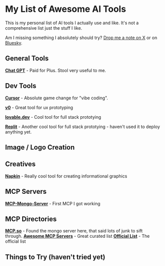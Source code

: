 # My List of Awesome AI Tools

This is my personal list of AI tools I actually use and like.  It's not a comprehensive list just the stuff I like.

Am I missing something I absolutely should try?  [Drop me a note on X](https://x.com/APSquaredDev) or on [Bluesky](https://bsky.app/profile/apsquared.bsky.social).

## General Tools

**[Chat GPT](https://www.chatgpt.com)** - Paid for Plus.  Stool very useful to me.


## Dev Tools

**[Cursor](https://www.cursor.com)** - Absolute game change for "vibe coding".

**[v0](https://www.v0.dev)** - Great tool for ux prototyping

**[lovable.dev](https://lovable.dev/)** - Cool tool for full stack prototying

**[Replit](https://www.replit.com)** - Another cool tool for full stack prototying - haven't used it to deploy anything yet.


## Image / Logo Creation


## Creatives

**[Napkin](https://www.napkin.ai)** - Really cool tool for creating informational graphics


## MCP Servers
**[MCP-Mongo-Server](https://github.com/kiliczsh/mcp-mongo-server)** - First MCP I got working

## MCP Directories
**[MCP.so](https://mcp.so/)** - Found the mongo server here, that said lots of junk to sift through.
**[Awesome MCP Servers](https://github.com/punkpeye/awesome-mcp-servers)** - Great curated list
**[Official List](https://github.com/modelcontextprotocol/servers)** - The official list

## Things to Try (haven't tried yet)